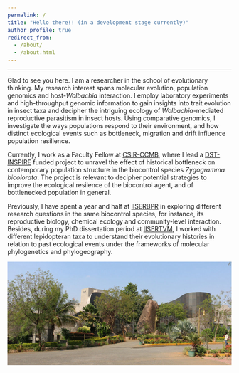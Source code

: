 ```yaml
---
permalink: /
title: "Hello there!! (in a development stage currently)"
author_profile: true
redirect_from: 
  - /about/
  - /about.html
---
```



------
Glad to see you here. I am a researcher in the school of evolutionary thinking. My research interest spans molecular evolution, population genomics and host-*Wolbachia* interaction. I employ laboratory experiments and high-throughput genomic information to gain insights into trait evolution in insect taxa and decipher the intriguing ecology of *Wolbachia*-mediated reproductive parasitism in insect hosts. Using comparative genomics, I investigate the ways populations respond to their environment, and how distinct ecological events such as bottleneck, migration and drift influence population resilience.

Currently, I work as a Faculty Fellow at [CSIR-CCMB](https://ccmb.res.in), where I lead a [DST-INSPIRE](https://www.online-inspire.gov.in/) funded project to unravel the effect of historical bottleneck on contemporary population structure in the biocontrol species *Zygogramma bicolorata*. The project is relevant to decipher potential strategies to improve the ecological resilence of the biocontrol agent, and of bottlenecked population in general.

Previously, I have spent a year and half at [IISERBPR](https://iiserbpr.ac.in) in exploring different research questions in the same biocontrol species, for instance, its reproductive biology, chemical ecology and community-level interaction. Besides, during my PhD dissertation period at [IISERTVM](https://iisertvm.ac.in), I worked with different lepidopteran taxa to understand their evolutionary histories in relation to past ecological events under the frameworks of molecular phylogenetics and phylogeography.


![Lacones image](/images/lacones.jpg)
